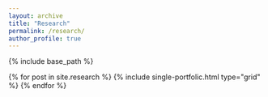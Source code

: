```yaml
---
layout: archive
title: "Research"
permalink: /research/
author_profile: true
---
```


{% include base_path %}

{% for post in site.research %}
  {% include single-portfolic.html type="grid" %}
{% endfor %}
